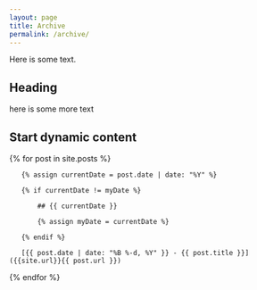 ```yaml
---
layout: page
title: Archive
permalink: /archive/
---
```


Here is some text.

## Heading

here is some more text

## Start dynamic content

{% for post in site.posts %}

       {% assign currentDate = post.date | date: "%Y" %}
       
       {% if currentDate != myDate %}
       
           ## {{ currentDate }}
           
           {% assign myDate = currentDate %}
           
       {% endif %}
       
       [{{ post.date | date: "%B %-d, %Y" }} - {{ post.title }}]({{site.url}}{{ post.url }})
       
{% endfor %}

